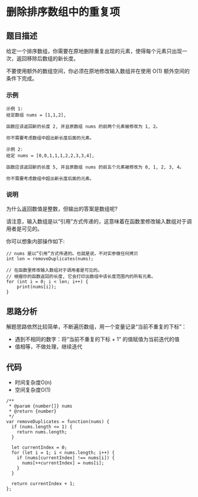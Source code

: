 # 删除排序数组中的重复项

## 题目描述
给定一个排序数组，你需要在原地删除重复出现的元素，使得每个元素只出现一次，返回移除后数组的新长度。

不要使用额外的数组空间，你必须在原地修改输入数组并在使用 O(1) 额外空间的条件下完成。

### 示例
```
示例 1:
给定数组 nums = [1,1,2], 

函数应该返回新的长度 2, 并且原数组 nums 的前两个元素被修改为 1, 2。 

你不需要考虑数组中超出新长度后面的元素。

示例 2:
给定 nums = [0,0,1,1,1,2,2,3,3,4],

函数应该返回新的长度 5, 并且原数组 nums 的前五个元素被修改为 0, 1, 2, 3, 4。

你不需要考虑数组中超出新长度后面的元素。
```

### 说明
为什么返回数值是整数，但输出的答案是数组呢?

请注意，输入数组是以“引用”方式传递的，这意味着在函数里修改输入数组对于调用者是可见的。

你可以想象内部操作如下:

```
// nums 是以“引用”方式传递的。也就是说，不对实参做任何拷贝
int len = removeDuplicates(nums);

// 在函数里修改输入数组对于调用者是可见的。
// 根据你的函数返回的长度, 它会打印出数组中该长度范围内的所有元素。
for (int i = 0; i < len; i++) {
    print(nums[i]);
}
```

## 思路分析
解题思路依然比较简单，不断遍历数组，用一个变量记录“当前不重复的下标”：
- 遇到不相同的数字：将“当前不重复的下标 + 1” 的值赋值为当前迭代的值
- 值相等，不做处理，继续迭代

## 代码
- 时间复杂度O(n)
- 空间复杂度O(1)

```
/**
 * @param {number[]} nums
 * @return {number}
 */
var removeDuplicates = function(nums) {
  if (nums.length <= 1) {
    return nums.length;
  }

  let currentIndex = 0;
  for (let i = 1; i < nums.length; i++) {
    if (nums[currentIndex] !== nums[i]) {
      nums[++currentIndex] = nums[i];
    }
  }

  return currentIndex + 1;
};
```